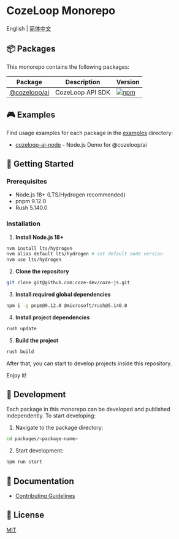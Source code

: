 # CozeLoop Monorepo

English | [简体中文](./README.zh-CN.md)

## 📦 Packages

This monorepo contains the following packages:

| Package | Description | Version |
|---------|------------|---------|
| [@cozeloop/ai](./packages/cozeloop-ai) | CozeLoop API SDK | [![npm](https://img.shields.io/npm/v/@cozeloop/ai.svg)](https://www.npmjs.com/package/@cozeloop/ai) |


## 🎮 Examples

Find usage examples for each package in the [examples](./examples) directory:

- [cozeloop-ai-node](./examples/cozeloop-ai-node) - Node.js Demo for @cozeloop/ai


## 🚀 Getting Started

### Prerequisites

- Node.js 18+ (LTS/Hydrogen recommended)
- pnpm 9.12.0
- Rush 5.140.0

### Installation

1. **Install Node.js 18+**

``` bash
nvm install lts/hydrogen
nvm alias default lts/hydrogen # set default node version
nvm use lts/hydrogen
```

2. **Clone the repository**

``` bash
git clone git@github.com:coze-dev/coze-js.git
```

3. **Install required global dependencies**

``` bash
npm i -g pnpm@9.12.0 @microsoft/rush@5.140.0
```

4. **Install project dependencies**

``` bash
rush update
```

5. **Build the project**

``` bash
rush build
```

After that, you can start to develop projects inside this repository.

Enjoy it!

## 🔨 Development

Each package in this monorepo can be developed and published independently. To start developing:

1. Navigate to the package directory:

``` bash
cd packages/<package-name>
```

2. Start development:

``` bash
npm run start
```

## 📖 Documentation

<!-- - [Official Documentation](https://www.coze.com/docs/developer_guides/nodejs_overview) -->
- [Contributing Guidelines](./CONTRIBUTING.md)
<!-- - [How to publish](./docs/publish.md) -->

## 📄 License

[MIT](./LICENSE)

